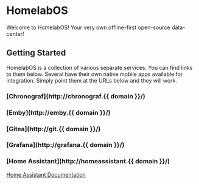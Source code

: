# HomelabOS

Welcome to HomelabOS! Your very own offline-first open-source data-center!

## Getting Started

HomelabOS is a collection of various separate services. You can find links to them below. Several have their own native mobile apps available for integration. Simply point them at the URLs below and they will work.

### [Chronograf](http://chronograf.{{ domain }}/)

### [Emby](http://emby.{{ domain }}/)

### [Gitea](http://git.{{ domain }}/)

### [Grafana](http://grafana.{{ domain }}/)

### [Home Assistant](http://homeassistant.{{ domain }}/)

[Home Assistant Documentation](https://www.home-assistant.io/docs/)